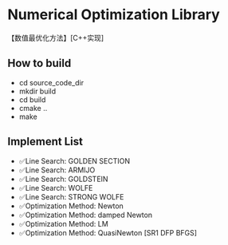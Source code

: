 # Numerical Optimization Library
【数值最优化方法】[C++实现]

## How to build

- cd source_code_dir
- mkdir build
- cd build
- cmake ..
- make

## Implement List

- :white_check_mark:Line Search:  GOLDEN SECTION            
- :white_check_mark:Line Search:  ARMIJO                                  
- :white_check_mark:Line Search:  GOLDSTEIN                  
- :white_check_mark:Line Search:  WOLFE                               
- :white_check_mark:Line Search:  STRONG WOLFE          
- :white_check_mark:Optimization Method:  Newton 
- :white_check_mark:Optimization Method:  damped Newton 
- :white_check_mark:Optimization Method:  LM
- :white_check_mark:Optimization Method:  QuasiNewton [SR1 DFP BFGS]

